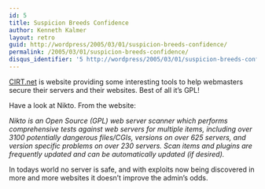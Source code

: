 ```yaml
---
id: 5
title: Suspicion Breeds Confidence
author: Kenneth Kalmer
layout: retro
guid: http://wordpress/2005/03/01/suspicion-breeds-confidence/
permalink: /2005/03/01/suspicion-breeds-confidence/
disqus_identifier: '5 http://wordpress/2005/03/01/suspicion-breeds-confidence/'
---
```


[CIRT.net][1] is website providing some interesting tools to help webmasters secure their servers and their websites. Best of all it&#8217;s GPL!

Have a look at Nikto. From the website:

*Nikto is an Open Source (GPL) web server scanner which performs comprehensive tests against web servers for multiple items, including over 3100 potentially dangerous files/CGIs, versions on over 625 servers, and version specific problems on over 230 servers. Scan items and plugins are frequently updated and can be automatically updated (if desired).*

In todays world no server is safe, and with exploits now being discovered in more and more websites it doesn&#8217;t improve the admin&#8217;s odds.

 [1]: http://www.cirt.net/
